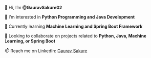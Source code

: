






👋 Hi, I’m **@GauravSakure02**

👀 I’m interested in **Python Programming and Java Development**

🌱 Currently learning **Machine Learning and Spring Boot Framework**

💼 Looking to collaborate on projects related to **Python, Java, Machine Learning, or Spring Boot**

📫 Reach me on LinkedIn: [Gaurav Sakure](https://www.linkedin.com/in/gauravsakure2002/)




